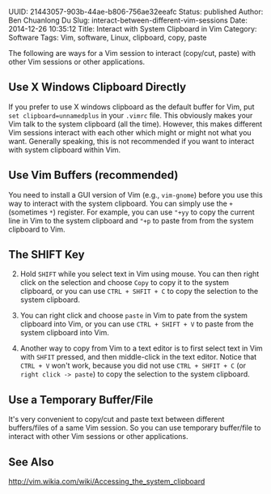 UUID: 21443057-903b-44ae-b806-756ae32eeafc
Status: published
Author: Ben Chuanlong Du
Slug: interact-between-different-vim-sessions
Date: 2014-12-26 10:35:12
Title: Interact with System Clipboard in Vim
Category: Software
Tags: Vim, software, Linux, clipboard, copy, paste

The following are ways for a Vim session 
to interact (copy/cut, paste) with other Vim sessions or other applications.

## Use X Windows Clipboard Directly

If you prefer to use X windows clipboard as the default buffer for Vim,
put `set clipboard=unnamedplus` in your `.vimrc` file.
This obviously makes your Vim talk to the system clipboard (all the time).
However, 
this makes different Vim sessions interact with each other 
which might or might not what you want.
Generally speaking,
this is not recommended if you want to interact with system clipboard within Vim.

## Use Vim Buffers (recommended)

You need to install a GUI version of Vim (e.g., `vim-gnome`) 
before you use this way to interact with the system clipboard.
You can simply use the `+` (sometimes `*`) register. 
For example, 
you can use `"+yy` to copy the current line in Vim to the system clipboard
and `"+p` to paste from from the system clipboard to Vim.


## The SHIFT Key

2. Hold `SHIFT` while you select text in Vim using mouse. 
You can then right click on the selection and choose `Copy` to copy it to the system clipboard, 
or you can use `CTRL + SHFIT + C` to copy the selection to the system clipboard.

4. You can right click and choose `paste` in Vim to pate from the system clipboard into Vim, 
or you can use `CTRL + SHIFT + V` to paste from the system clipboard into Vim.

5. Another way to copy from Vim to a text editor is to first select text in Vim with `SHFIT` pressed, 
and then middle-click in the text editor.
Notice that `CTRL + V` won't work, 
because you did not use `CTRL + SHFIT + C` (or `right click -> paste`) to copy the selection to the system clipboard.

## Use a Temporary Buffer/File

It's very convenient to copy/cut and paste text between different buffers/files of a same Vim session. 
So you can use temporary buffer/file to interact with other Vim sessions or other applications.

## See Also

<http://vim.wikia.com/wiki/Accessing_the_system_clipboard>

